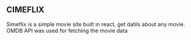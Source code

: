 ## CIMEFLIX

Simeflix is a simple movie site built in react, get datils about any movie.
OMDB API was used for fetching the movie data
